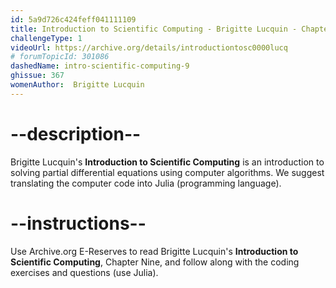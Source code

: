 ```yaml
---
id: 5a9d726c424feff041111109
title: Introduction to Scientific Computing - Brigitte Lucquin - Chapter 9
challengeType: 1
videoUrl: https://archive.org/details/introductiontosc0000lucq
# forumTopicId: 301086
dashedName: intro-scientific-computing-9
ghissue: 367
womenAuthor:  Brigitte Lucquin
---
```


# --description--

Brigitte Lucquin's __Introduction to Scientific Computing__ is an introduction to solving partial differential equations using computer algorithms. We suggest translating the computer code into Julia (programming language).

# --instructions--

Use Archive.org E-Reserves to read Brigitte Lucquin's __Introduction to Scientific Computing__, Chapter Nine, and follow along with the coding exercises and questions (use Julia). 